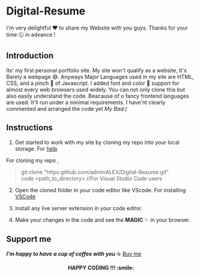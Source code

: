 # Digital-Resume
  I'm very delightful ❤️ to share my Website with you guys. Thanks for your time 🕦 in advance ! 
## Introduction
Its' my first personal portfolio site. My site won't qualify as a website, It's Barely a webpage 😅. 
Anyways Major Languages used in my site are HTML, CSS, and a pinch 🧂 of Javascript.
I added font and color 🎨 support for almost every web browsers used widely. You can not only clone this but also easily understand the code. Beacause of o fancy frontend languages are used. It'll run under a minimal requirements. I have'nt clearly commented and arranged the code yet *My Bad:(*

## Instructions
1. Get started to work with my site by cloning my repo into your local storage. For [help](https://docs.github.com/en/repositories/creating-and-managing-repositories/cloning-a-repository)<br>

For cloning my repo ,
>git clone "https:github.com/adminALEX/Digital-Resume.git"<br>
>code <path_to_directory> //For Visual Studio Code users

2. Open the cloned folder in your code editor like VScode. For installing [VSCode](https://code.visualstudio.com/download)

3. Install any live server extension in your code editor.

4. Make your changes in the code and see the __MAGIC__ ✨ in your browser.

## Support me
***I'm happy to have a cup of coffee with you*** :coffee: [Buy me](https://www.buymeacoffee.com/xela6)

<p align="center"><b> HAPPY CODING !!!<b> :smile:
